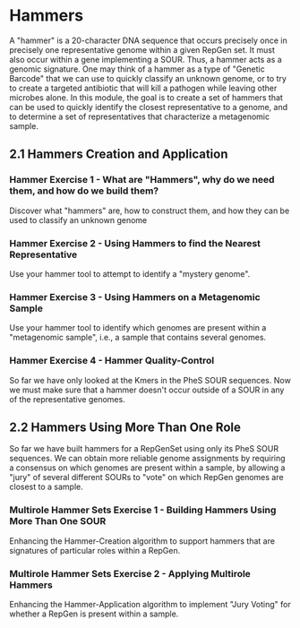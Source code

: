 # Hammers

A "hammer" is a 20-character DNA sequence that occurs precisely once in precisely one representative genome within a given RepGen set. It must also occur within a gene implementing a SOUR. Thus, a hammer acts as a genomic signature. One may think of a hammer as a type of "Genetic Barcode" that we can use to quickly classify an unknown genome, or to try to create a targeted antibiotic that will kill a pathogen while leaving other microbes alone. In this module, the goal is to create a set of hammers that can be used to quickly identify the closest representative to a genome, and to determine a set of representatives that characterize a metagenomic sample.

## 2.1 Hammers Creation and Application

### Hammer Exercise 1 - What are "Hammers", why do we need them, and how do we build them?
Discover what "hammers" are, how to construct them, and how they can be used to classify an unknown genome

### Hammer Exercise 2 - Using Hammers to find the Nearest Representative
Use your hammer tool to attempt to identify a "mystery genome".

### Hammer Exercise 3 - Using Hammers on a Metagenomic Sample
Use your hammer tool to identify which genomes are present within a "metagenomic sample", i.e., a sample that contains several genomes.

### Hammer Exercise 4 - Hammer Quality-Control

So far we have only looked at the Kmers in the PheS SOUR sequences.
Now we must make sure that a hammer doesn't occur outside of a SOUR in any of the representative genomes.

## 2.2 Hammers Using More Than One Role

So far we have built hammers for a RepGenSet
using only its PheS SOUR sequences.
We can obtain more reliable genome assignments by requiring a consensus on which genomes are present
within a sample, by allowing a "jury" of several different SOURs
to "vote" on which RepGen genomes are closest
to a sample.

### Multirole Hammer Sets Exercise 1 - Building Hammers Using More Than One SOUR

Enhancing the Hammer-Creation algorithm to support hammers
that are signatures of particular roles within a RepGen.

### Multirole Hammer Sets Exercise 2 - Applying Multirole Hammers

Enhancing the Hammer-Application algorithm to implement
"Jury Voting" for whether a RepGen is present within a sample.